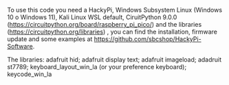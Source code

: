 To use this code you need a HackyPi, Windows Subsystem Linux (Windows 10 o Windows 11), Kali Linux WSL default, CiruitPython 9.0.0 (https://circuitpython.org/board/raspberry_pi_pico/) and the libraries (https://circuitpython.org/libraries) , you can find the installation, firmware update and some examples at https://github.com/sbcshop/HackyPi-Software.

The libraries:
adafruit hid;
adafruit display text;
adafruit imageload;
adadruit st7789;
keyboard_layout_win_la (or your preference keyboard);
keycode_win_la
